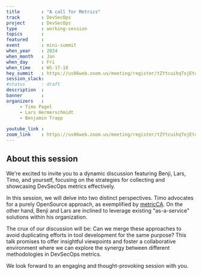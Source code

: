 ```yaml
---
title        : "A call for Metrics"
track        : DevSecOps
project      : DevSecOps
type         : working-session
topics       :
featured     :
event        : mini-summit
when_year    : 2024
when_month   : Jan
when_day     : Fri
when_time    : WS-17-18
hey_summit   : https://us06web.zoom.us/meeting/register/tZYtcuihqTojEtck3WS2FgOw7zQCjHiMuvde
session_slack:
#status      : draft
description  :
banner       : 
organizers   :
     - Timo Pagel
     - Lars Hermerschmidt
     - Benjamin Trapp
     
youtube_link : 
zoom_link    : https://us06web.zoom.us/meeting/register/tZYtcuihqTojEtck3WS2FgOw7zQCjHiMuvde
---
```


## About this session
We're excited to invite you to a dynamic discussion featuring Benji, Lars, Timo, and yourself, focusing on the strategies for collecting and showcasing DevSecOps metrics effectively.

In this session, we will delve into two distinct perspectives. Timo advocates for a purely OpenSource approach, as exemplified by [metricCA](https://github.com/devsecopsmaturitymodel/metricCA). On the other hand, Benji and Lars are inclined to leverage existing "as-a-service" solutions within his organization.

The crux of our discussion will be: Can we merge these approaches to avoid duplicating efforts in tool development for the same purpose? This talk promises to offer insightful viewpoints and foster a collaborative environment where we can explore the synergy between different methodologies in DevSecOps metrics.

We look forward to an engaging and thought-provoking session with you.
